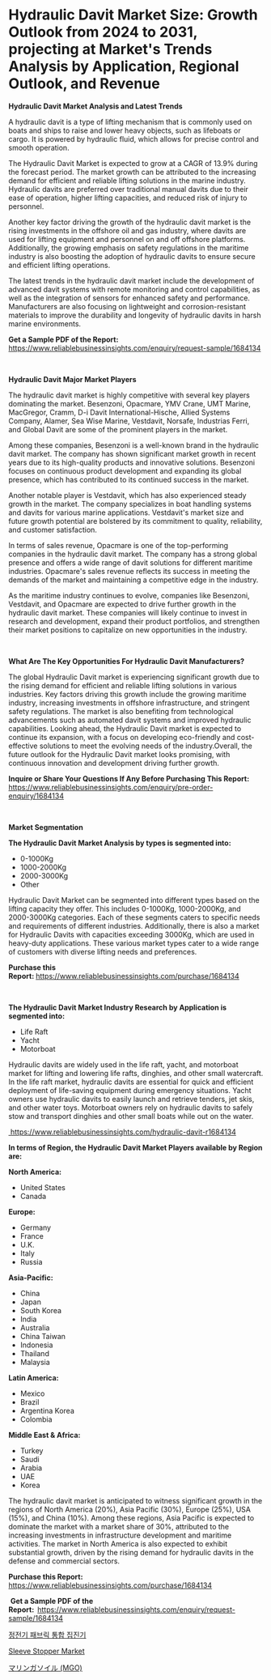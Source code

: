 <p><h1>Hydraulic Davit Market Size: Growth Outlook from 2024 to 2031, projecting at Market's Trends Analysis by Application, Regional Outlook, and Revenue</h1></p><p><strong>Hydraulic Davit Market Analysis and Latest Trends</strong></p>
<p><p>A hydraulic davit is a type of lifting mechanism that is commonly used on boats and ships to raise and lower heavy objects, such as lifeboats or cargo. It is powered by hydraulic fluid, which allows for precise control and smooth operation.</p><p>The Hydraulic Davit Market is expected to grow at a CAGR of 13.9% during the forecast period. The market growth can be attributed to the increasing demand for efficient and reliable lifting solutions in the marine industry. Hydraulic davits are preferred over traditional manual davits due to their ease of operation, higher lifting capacities, and reduced risk of injury to personnel.</p><p>Another key factor driving the growth of the hydraulic davit market is the rising investments in the offshore oil and gas industry, where davits are used for lifting equipment and personnel on and off offshore platforms. Additionally, the growing emphasis on safety regulations in the maritime industry is also boosting the adoption of hydraulic davits to ensure secure and efficient lifting operations.</p><p>The latest trends in the hydraulic davit market include the development of advanced davit systems with remote monitoring and control capabilities, as well as the integration of sensors for enhanced safety and performance. Manufacturers are also focusing on lightweight and corrosion-resistant materials to improve the durability and longevity of hydraulic davits in harsh marine environments.</p></p>
<p><strong>Get a Sample PDF of the Report:&nbsp;</strong> <a href="https://www.reliablebusinessinsights.com/enquiry/request-sample/1684134">https://www.reliablebusinessinsights.com/enquiry/request-sample/1684134</a></p>
<p>&nbsp;</p>
<p><strong>Hydraulic Davit Major Market Players</strong></p>
<p><p>The hydraulic davit market is highly competitive with several key players dominating the market. Besenzoni, Opacmare, YMV Crane, UMT Marine, MacGregor, Cramm, D-i Davit International-Hische, Allied Systems Company, Alamer, Sea Wise Marine, Vestdavit, Norsafe, Industrias Ferri, and Global Davit are some of the prominent players in the market.</p><p>Among these companies, Besenzoni is a well-known brand in the hydraulic davit market. The company has shown significant market growth in recent years due to its high-quality products and innovative solutions. Besenzoni focuses on continuous product development and expanding its global presence, which has contributed to its continued success in the market.</p><p>Another notable player is Vestdavit, which has also experienced steady growth in the market. The company specializes in boat handling systems and davits for various marine applications. Vestdavit's market size and future growth potential are bolstered by its commitment to quality, reliability, and customer satisfaction.</p><p>In terms of sales revenue, Opacmare is one of the top-performing companies in the hydraulic davit market. The company has a strong global presence and offers a wide range of davit solutions for different maritime industries. Opacmare's sales revenue reflects its success in meeting the demands of the market and maintaining a competitive edge in the industry.</p><p>As the maritime industry continues to evolve, companies like Besenzoni, Vestdavit, and Opacmare are expected to drive further growth in the hydraulic davit market. These companies will likely continue to invest in research and development, expand their product portfolios, and strengthen their market positions to capitalize on new opportunities in the industry.</p></p>
<p>&nbsp;</p>
<p><strong>What Are The Key Opportunities For Hydraulic Davit Manufacturers?</strong></p>
<p><p>The global Hydraulic Davit market is experiencing significant growth due to the rising demand for efficient and reliable lifting solutions in various industries. Key factors driving this growth include the growing maritime industry, increasing investments in offshore infrastructure, and stringent safety regulations. The market is also benefiting from technological advancements such as automated davit systems and improved hydraulic capabilities. Looking ahead, the Hydraulic Davit market is expected to continue its expansion, with a focus on developing eco-friendly and cost-effective solutions to meet the evolving needs of the industry.Overall, the future outlook for the Hydraulic Davit market looks promising, with continuous innovation and development driving further growth.</p></p>
<p><strong>Inquire or Share Your Questions If Any Before Purchasing This Report:</strong> <a href="https://www.reliablebusinessinsights.com/enquiry/pre-order-enquiry/1684134">https://www.reliablebusinessinsights.com/enquiry/pre-order-enquiry/1684134</a></p>
<p>&nbsp;</p>
<p><strong>Market Segmentation</strong></p>
<p><strong>The Hydraulic Davit Market Analysis by types is segmented into:</strong></p>
<p><ul><li>0-1000Kg</li><li>1000-2000Kg</li><li>2000-3000Kg</li><li>Other</li></ul></p>
<p><p>Hydraulic Davit Market can be segmented into different types based on the lifting capacity they offer. This includes 0-1000Kg, 1000-2000Kg, and 2000-3000Kg categories. Each of these segments caters to specific needs and requirements of different industries. Additionally, there is also a market for Hydraulic Davits with capacities exceeding 3000Kg, which are used in heavy-duty applications. These various market types cater to a wide range of customers with diverse lifting needs and preferences.</p></p>
<p><strong>Purchase this Report:&nbsp;</strong><a href="https://www.reliablebusinessinsights.com/purchase/1684134">https://www.reliablebusinessinsights.com/purchase/1684134</a></p>
<p>&nbsp;</p>
<p><strong>The Hydraulic Davit Market Industry Research by Application is segmented into:</strong></p>
<p><ul><li>Life Raft</li><li>Yacht</li><li>Motorboat</li></ul></p>
<p><p>Hydraulic davits are widely used in the life raft, yacht, and motorboat market for lifting and lowering life rafts, dinghies, and other small watercraft. In the life raft market, hydraulic davits are essential for quick and efficient deployment of life-saving equipment during emergency situations. Yacht owners use hydraulic davits to easily launch and retrieve tenders, jet skis, and other water toys. Motorboat owners rely on hydraulic davits to safely stow and transport dinghies and other small boats while out on the water.</p></p>
<p><a href="https://www.reliablebusinessinsights.com/hydraulic-davit-r1684134">&nbsp;https://www.reliablebusinessinsights.com/hydraulic-davit-r1684134</a></p>
<p><strong>In terms of Region, the Hydraulic Davit Market Players available by Region are:</strong></p>
<p>
    <p> <strong> North America: </strong>
        <ul>
            <li>United States</li>
            <li>Canada</li>
        </ul>
        </p> 
    <p> <strong> Europe: </strong>
        <ul>
            <li>Germany</li>
            <li>France</li>
            <li>U.K.</li>
            <li>Italy</li>
            <li>Russia</li>
        </ul>
        </p> 
    <p> <strong> Asia-Pacific: </strong>
        <ul>
            <li>China</li>
            <li>Japan</li>
            <li>South Korea</li>
            <li>India</li>
            <li>Australia</li>
            <li>China Taiwan</li>
            <li>Indonesia</li>
            <li>Thailand</li>
            <li>Malaysia</li>
        </ul>
        </p> 
    <p> <strong> Latin America: </strong>
        <ul>
            <li>Mexico</li>
            <li>Brazil</li>
            <li>Argentina Korea</li>
            <li>Colombia</li>
        </ul>
        </p> 
    <p> <strong> Middle East & Africa: </strong>
        <ul>
            <li>Turkey</li>
            <li>Saudi</li>
            <li>Arabia</li>
            <li>UAE</li>
            <li>Korea</li>
        </ul>
    </p>
    </p>
<p><p>The hydraulic davit market is anticipated to witness significant growth in the regions of North America (20%), Asia Pacific (30%), Europe (25%), USA (15%), and China (10%). Among these regions, Asia Pacific is expected to dominate the market with a market share of 30%, attributed to the increasing investments in infrastructure development and maritime activities. The market in North America is also expected to exhibit substantial growth, driven by the rising demand for hydraulic davits in the defense and commercial sectors.</p></p>
<p><strong>Purchase this Report: </strong><a href="https://www.reliablebusinessinsights.com/purchase/1684134">https://www.reliablebusinessinsights.com/purchase/1684134</a></p>
<p>&nbsp;<strong>Get a Sample PDF of the Report:&nbsp;&nbsp;</strong><a href="https://www.reliablebusinessinsights.com/enquiry/request-sample/1684134">https://www.reliablebusinessinsights.com/enquiry/request-sample/1684134</a></p>
<p><strong></strong></p>
<p><p><a href="https://medium.com/@bustersipes981/%EC%A0%84%EA%B8%B0-%EC%A0%95%EC%A0%84%EA%B8%B0-%EC%84%AC%EC%9C%A0-%ED%86%B5%ED%95%A9-%EC%B2%98%ED%98%95%EA%B8%B0-%EC%8B%9C%EC%9E%A5-%EA%B8%80%EB%A1%9C%EB%B2%8C-%EB%B0%8F-%EC%A7%80%EC%97%AD-%EB%B6%84%EC%84%9D-%EC%A7%80%EC%97%AD-%EA%B5%AD%EA%B0%80-%EC%88%98%EC%A4%80-%EB%B6%84%EC%84%9D-%EB%B0%8F-%EA%B2%BD%EC%9F%81-%ED%92%8D%EA%B2%BD%EC%97%90-%EC%A4%91%EC%A0%90%EC%9D%84-%EB%91%94-%EC%97%B0%EA%B5%AC-551a9ef344f0">정전기 패브릭 통합 집진기</a></p><p><a href="https://github.com/marlinacrngin/Market-Research-Report-List-1/blob/main/sleeve-stopper-market.md">Sleeve Stopper Market</a></p><p><a href="https://medium.com/@kelsitorphy644/%E5%9C%B0%E5%9F%9F-%E3%82%BF%E3%82%A4%E3%83%97-%E3%83%9E%E3%83%B3%E3%82%B4%E3%83%BC-%E3%83%9E%E3%83%B3%E3%82%B4%E3%83%BC-%E3%81%8A%E3%82%88%E3%81%B3%E7%94%A8%E9%80%94-%E8%B2%A8%E7%89%A9%E8%88%B9-%E3%82%B3%E3%83%B3%E3%83%86%E3%83%8A%E8%88%B9-%E3%81%B0%E3%82%89%E7%A9%8D%E3%81%BF%E8%B2%A8%E7%89%A9%E8%88%B9-%E3%81%9D%E3%81%AE%E4%BB%96-%E3%81%AB%E3%81%8A%E3%81%91%E3%82%8B%E3%82%B0%E3%83%AD%E3%83%BC%E3%83%90%E3%83%AB%E3%83%9E%E3%83%AA%E3%83%B3%E3%82%AC%E3%82%BD%E3%82%A4%E3%83%AB-mgo-%E5%B8%82%E5%A0%B4%E3%81%AE%E3%83%88%E3%83%AC%E3%83%B3%E3%83%89%E3%81%A8%E6%88%90%E9%95%B7%E6%A9%9F%E4%BC%9A%E3%82%92%E8%A9%95%E4%BE%A1%E3%81%97%E3%81%BE%E3%81%99-12b5b3111dc8">マリンガソイル (MGO)</a></p></p>